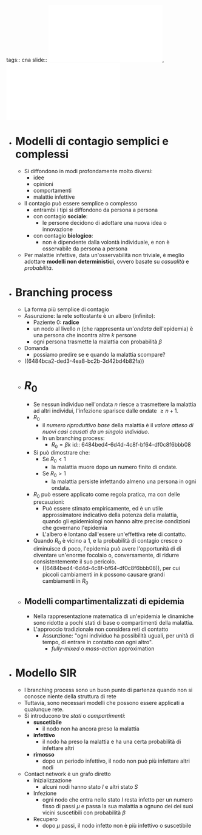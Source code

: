 tags:: cna
slide:: ![ns09](../assets/ns09.pdf), ![ns10](../assets/ns10.pdf)

- # Modelli di contagio semplici e complessi
	- Si diffondono in modi profondamente molto diversi:
		- idee
		- opinioni
		- comportamenti
		- malattie infettive
	- Il contagio può essere semplice o complesso
		- entrambi i tipi si diffondono da persona a persona
		- con contagio **sociale**:
			- le persone decidono di adottare una nuova idea o innovazione
		- con contagio **biologico**:
			- non è dipendente dalla volontà individuale, e non è osservabile da persona a persona
	- Per malattie infettive, data un'osservabilità non triviale, è meglio adottare **modelli non deterministici**, ovvero basate su *casualità* e *probabilità*.
- # Branching process
	- La forma più semplice di contagio
	- Assunzione: la rete sottostante è un albero (infinito):
		- Paziente 0: **radice**
		- un nodo al livello $n$ (che rappresenta un'*ondata* dell'epidemia) è una persona che incontra altre $k$ persone
		- ogni persona trasmette la malattia con probabilità $\beta$
	- Domanda
		- possiamo predire se e quando la malattia scompare?
	- ((6484bca2-ded3-4ea8-bc2b-3d42bd4b82fa))
	- # $R_0$
		- Se nessun individuo nell'ondata $n$ riesce a trasmettere la malattia ad altri individui, l'infezione sparisce dalle ondate $\ge n + 1$.
		- $R_0$
			- il *numero riproduttivo base* della malattia è il *valore atteso di nuovi casi causati da un singolo individuo*.
			- In un branching process:
				- $R_0 = \beta k$
				  id:: 6484bed4-6d4d-4c8f-bf64-df0c8f6bbb08
		- Si può dimostrare che:
			- Se $R_0 < 1$
				- la malattia muore dopo un numero finito di ondate.
			- Se $R_0 > 1$
				- la malattia persiste infettando almeno una persona in ogni ondata.
		- $R_0$ può essere applicato come regola pratica, ma con delle precauzioni:
			- Può essere stimato empiricamente, ed è un utile approssimatore indicativo della potenza della malattia, quando gli epidemiologi non hanno altre precise condizioni che governano l'epidemia
			- L'albero è lontano dall'essere un'effettiva rete di contatto.
		- Quando $R_0$ è vicino a 1, e la probabilità di contagio cresce o diminuisce di poco, l'epidemia può avere l'opportunità di di diventare un'enorme focolaio o, conversamente, di ridurre consistentemente il suo pericolo.
			- ((6484bed4-6d4d-4c8f-bf64-df0c8f6bbb08)), per cui piccoli cambiamenti in $k$ possono causare grandi cambiamenti in $R_0$
	- ## Modelli compartimentalizzati di epidemia
		- Nella rappresentazione matematica di un'epidemia le dinamiche sono ridotte a pochi stati di base o compartimenti della malattia.
		- L'approccio tradizionale non considera reti di contatto
			- Assunzione: "ogni individuo ha possibilità uguali, per unità di tempo, di entrare in contatto con ogni altro".
				- *fully-mixed* o *mass-action* approximation
- # Modello SIR
	- I branching process sono un buon punto di partenza quando non si conosce niente della struttura di rete
	- Tuttavia, sono necessari modelli che possono essere applicati a qualunque rete.
	- Si introducono tre *stati* o *compartimenti*:
		- **suscetibile**
			- il nodo non ha ancora preso la malattia
		- **infettivo**
			- il nodo ha preso la malattia e ha una certa probabilità di infettare altri
		- **rimosso**
			- dopo un periodo infettivo, il nodo non può più infettare altri nodi
	- Contact network è un grafo diretto
		- Inizializzazione
			- alcuni nodi hanno stato $I$ e altri stato $S$
		- Infezione
			- ogni nodo che entra nello stato $I$ resta infetto per un numero fisso di passi $\mu$ e passa la sua malattia a ognuno dei dei suoi vicini suscetibili con probabilità $\beta$
		- Recupero
			- dopo $\mu$ passi, il nodo infetto non è più infettivo o suscetibile
